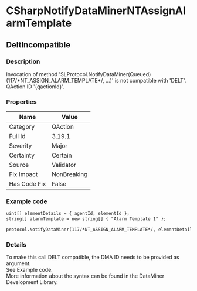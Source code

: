 ﻿---  
uid: Validator_3_19_1  
---

# CSharpNotifyDataMinerNTAssignAlarmTemplate

## DeltIncompatible

### Description

Invocation of method 'SLProtocol.NotifyDataMiner(Queued)(117\/\*NT\_ASSIGN\_ALARM\_TEMPLATE\*\/, ...)' is not compatible with 'DELT'. QAction ID '{qactionId}'.

### Properties

| Name         | Value       |
| ------------ | ----------- |
| Category     | QAction     |
| Full Id      | 3.19.1      |
| Severity     | Major       |
| Certainty    | Certain     |
| Source       | Validator   |
| Fix Impact   | NonBreaking |
| Has Code Fix | False       |

### Example code

```xml
uint[] elementDetails = { agentId, elementId };
string[] alarmTemplate = new string[] { "Alarm Template 1" };

protocol.NotifyDataMiner(117/*NT_ASSIGN_ALARM_TEMPLATE*/, elementDetails, alarmTemplate);
```

### Details

To make this call DELT compatible, the DMA ID needs to be provided as argument.  
See Example code.  
More information about the syntax can be found in the DataMiner Development Library.
